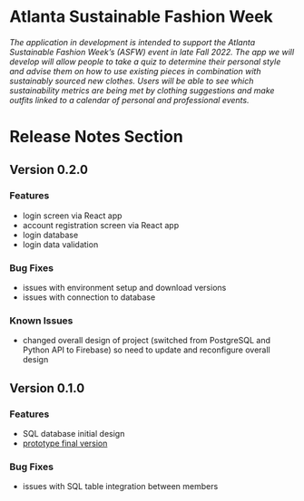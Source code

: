 <h1> Atlanta Sustainable Fashion Week </h1>
<h6> The application in development is intended to support the Atlanta Sustainable Fashion Week’s (ASFW) event in late Fall 2022. The app we will develop will allow people to take a quiz to determine their personal style and advise them on how to use existing pieces in combination with sustainably sourced new clothes. Users will be able to see which sustainability metrics are being met by clothing suggestions and make outfits linked to a calendar of personal and professional events. </h5>
</n>
<h1>Release Notes Section</h1>

<h2>Version 0.2.0</h2>
<h3>Features</h3>
<ul>
<li> login screen via React app
<li> account registration screen via React app
<li> login database
<li> login data validation
</ul>
<h3>Bug Fixes</h3>
<ul>
<li> issues with environment setup and download versions
<li> issues with connection to database
</ul>
<h3>Known Issues</h3>
<ul>
<li> changed overall design of project (switched from PostgreSQL and Python API to Firebase) so need to update and reconfigure overall design
</ul>

<h2>Version 0.1.0</h2>
<h3>Features</h3>
<ul>
<li> SQL database initial design
<li> <a href= "https://www.figma.com/file/snzsmB2PUUnOGsu8471SiR/team-2120?node-id=0%3A1" >prototype final version </a>
</ul>
<h3>Bug Fixes</h3>
<ul>
<li> issues with SQL table integration between members
</ul>
